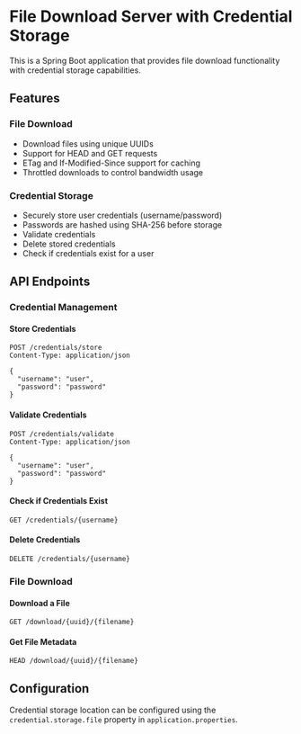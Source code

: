 # File Download Server with Credential Storage

This is a Spring Boot application that provides file download functionality with credential storage capabilities.

## Features

### File Download
- Download files using unique UUIDs
- Support for HEAD and GET requests
- ETag and If-Modified-Since support for caching
- Throttled downloads to control bandwidth usage

### Credential Storage
- Securely store user credentials (username/password)
- Passwords are hashed using SHA-256 before storage
- Validate credentials
- Delete stored credentials
- Check if credentials exist for a user

## API Endpoints

### Credential Management

#### Store Credentials
```
POST /credentials/store
Content-Type: application/json

{
  "username": "user",
  "password": "password"
}
```

#### Validate Credentials
```
POST /credentials/validate
Content-Type: application/json

{
  "username": "user",
  "password": "password"
}
```

#### Check if Credentials Exist
```
GET /credentials/{username}
```

#### Delete Credentials
```
DELETE /credentials/{username}
```

### File Download

#### Download a File
```
GET /download/{uuid}/{filename}
```

#### Get File Metadata
```
HEAD /download/{uuid}/{filename}
```

## Configuration

Credential storage location can be configured using the `credential.storage.file` property in `application.properties`.